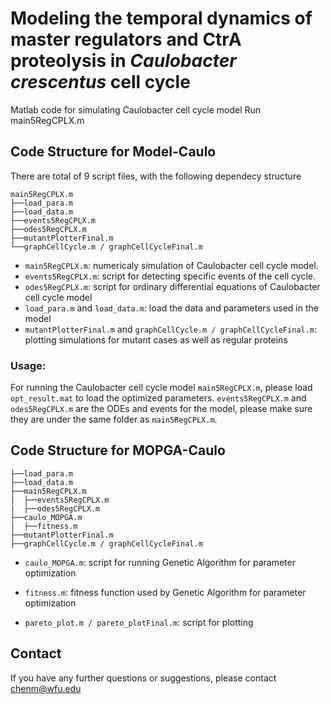 # Modeling the temporal dynamics of master regulators and CtrA proteolysis in *Caulobacter crescentus* cell cycle

Matlab code for simulating Caulobacter cell cycle model 
Run main5RegCPLX.m

## Code Structure for Model-Caulo
There are total of 9 script files, with the following dependecy structure

    main5RegCPLX.m
    ├──load_para.m
    ├──load_data.m
    ├──events5RegCPLX.m
    ├──odes5RegCPLX.m
    ├──mutantPlotterFinal.m
    └──graphCellCycle.m / graphCellCycleFinal.m
    
- `main5RegCPLX.m`: numericaly simulation of Caulobacter cell cycle model.
- `events5RegCPLX.m`: script for detecting specific events of the cell cycle.
- `odes5RegCPLX.m`: script for ordinary differential equations of Caulobacter cell cycle model
- `load_para.m` and `load_data.m`: load the data and parameters used in the model
- `mutantPlotterFinal.m` and `graphCellCycle.m / graphCellCycleFinal.m`: plotting simulations for mutant cases as well as regular proteins

### Usage:
For running the Caulobacter cell cycle model `main5RegCPLX.m`, please load `opt_result.mat` to load the optimized parameters.
`events5RegCPLX.m` and `odes5RegCPLX.m` are the ODEs and events for the model, please make sure they are under the same folder as `main5RegCPLX.m`.

## Code Structure for MOPGA-Caulo

    ├──load_para.m
    ├──load_data.m
    ├──main5RegCPLX.m
    |  ├──events5RegCPLX.m
    |  ├──odes5RegCPLX.m
    ├──caulo_MOPGA.m
    |  ├──fitness.m
    ├──mutantPlotterFinal.m
    ├──graphCellCycle.m / graphCellCycleFinal.m

    
- `caulo_MOPGA.m`: script for running Genetic Algorithm for parameter optimization
- `fitness.m`: fitness function used by Genetic Algorithm for parameter optimization




- `pareto_plot.m / pareto_plotFinal.m`: script for plotting 




## Contact
If you have any further questions or suggestions, please contact chenm@wfu.edu
